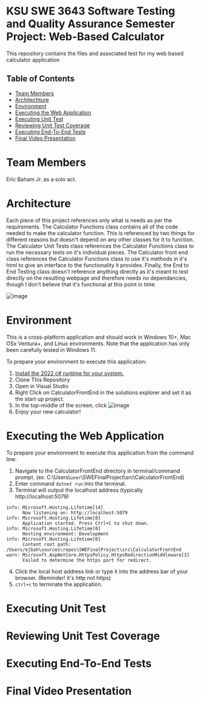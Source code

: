 # KSU SWE 3643 Software Testing and Quality Assurance Semester Project: Web-Based Calculator
This repository contains the files and associated test for my web based calculator application

## Table of Contents
- [Team Members](#team-members )
- [Architechture](#architecture)
- [Environment](#environment)
- [Executing the Web Application](#executing-the-web-application )
- [Executing Unit Test](#executing-unit-test )
- [Reviewing Unit Test Coverage](#reviewing-unit-test-coverage )
- [Executing End-To-End Tests](#executing-end-to-end-tests )
- [Final Video Presentation ](#final-video-presentation )

# Team Members
Eric Baham Jr. as a solo act.

# Architecture
Each piece of this project references only what is needs as per the requirements. The Calculator Functions class contains all of the code needed to make the calculator function. This is referenced by two things for different reasons but doesn't depend on any other classes for it to function. The Calculator Unit Tests class references the Calculator Functions class to run the necessary tests on it's individual pieces. The Calculator front end class references the Calculator Functions class to use it's methods in it's html to give an interface to the functionality it provides. Finally, the End to End Testing class doesn't reference anything directly as it's meant to test directly on the resulting webpage and therefore needs no dependancies, though I don't believe that it's functional at this point in time.

![image](https://github.com/EBahamJr/SWEFinalProject/assets/40864286/97f09eab-c548-4eb1-b5c6-8eeb6eceb660)


# Environment
This is a cross-platform application and should work in Windows 10+, Mac OSx Ventura+, and Linux environments. Note that the application has only been carefully tested in Windows 11.

To prepare your environment to execute this application:
 1. [Install the 2022 c# runtime for your system.](https://visualstudio.microsoft.com/downloads/)
 2. Clone This Repository
 3. Open in Visual Studio
 4. Right Click on CalculatorFrontEnd in the solutions explorer and set it as the start up project.
 5. In the top-middle of the screen, click ![image](https://github.com/EBahamJr/SWEFinalProject/assets/40864286/eb18b86f-717d-4fb6-8a24-f9aa0fe9733d)
 6. Enjoy your new calculator!

# Executing the Web Application
To prepare your environment to execute this application from the command line:
 1. Navigate to the CalculatorFrontEnd directory in terminal/command prompt. (ex: C:\Users\\`user`\\SWEFinalProject\src\CalculatorFrontEnd)
 2. Enter command `dotnet run` into the terminal.
 3. Terminal will output the localhost address (typically http://localhost:5079)
```
info: Microsoft.Hosting.Lifetime[14]
      Now listening on: http://localhost:5079
info: Microsoft.Hosting.Lifetime[0]
      Application started. Press Ctrl+C to shut down.
info: Microsoft.Hosting.Lifetime[0]
      Hosting environment: Development
info: Microsoft.Hosting.Lifetime[0]
      Content root path: /Users/ejbah\sources\repos\SWEFinalProject\src\CalculatorFrontEnd
warn: Microsoft.AspNetCore.HttpsPolicy.HttpsRedirectionMiddleware[3]
      Failed to determine the https port for redirect.
```
 4. Click the local host address link or type it into the address bar of your browser. (Reminder! it's http not https)
 6. `ctrl+c` to terminate the application.
# Executing Unit Test

# Reviewing Unit Test Coverage
# Executing End-To-End Tests
# Final Video Presentation
